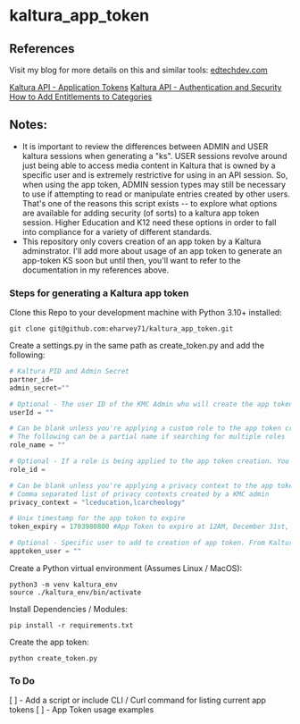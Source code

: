 # kaltura_app_token

## References
Visit my blog for more details on this and similar tools: [edtechdev.com](https://edtechdev.com/)

[Kaltura API - Application Tokens](https://developer.kaltura.com/api-docs/VPaaS-API-Getting-Started/application-tokens.html)
[Kaltura API - Authentication and Security](https://developer.kaltura.com/api-docs/VPaaS-API-Getting-Started/Kaltura_API_Authentication_and_Security.html)
[How to Add Entitlements to Categories](https://knowledge.kaltura.com/help/how-to-add-entitlements-to-categories---kmc)

## Notes:
- It is important to review the differences between ADMIN and USER kaltura sessions when generating a "ks". USER sessions revolve around just being able to access media content in Kaltura that is owned by a specific user and is extremely restrictive for using in an API session. So, when using the app token, ADMIN session types may still be necessary to use if attempting to read or manipulate entries created by other users. That's one of the reasons this script exists -- to explore what options are available for adding security (of sorts) to a kaltura app token session. Higher Education and K12 need these options in order to fall into compliance for a variety of different standards.
- This repository only covers creation of an app token by a Kaltura adminstrator. I'll add more about usage of an app token to generate an app-token KS soon but until then, you'll want to refer to the documentation in my references above.

### Steps for generating a Kaltura app token


Clone this Repo to your development machine with Python 3.10+ installed:
```
git clone git@github.com:eharvey71/kaltura_app_token.git
```

Create a settings.py in the same path as create_token.py and add the following:
```python
# Kaltura PID and Admin Secret
partner_id=
admin_secret=""

# Optional - The user ID of the KMC Admin who will create the app token
userId = ""

# Can be blank unless you're applying a custom role to the app token creation
# The following can be a partial name if searching for multiple roles
role_name = ""

# Optional - If a role is being applied to the app token creation. You can run 'python getroleid.py' to get the integer needed for app token creation.
role_id =

# Can be blank unless you're applying a privacy context to the app token creation
# Comma separated list of privacy contexts created by a KMC admin
privacy_context = "lceducation,lcarcheology"

# Unix timestamp for the app token to expire
token_expiry = 1703980800 #App Token to expire at 12AM, December 31st, 2023

# Optional - Specific user to add to creation of app token. From Kaltura's docs: This can be useful when wanting to grant particular users with API access and ensure they can not mask their ID as someone else while carrying API actions.
apptoken_user = ""
```

Create a Python virtual environment (Assumes Linux / MacOS):
```
python3 -m venv kaltura_env
source ./kaltura_env/bin/activate
```

Install Dependencies / Modules:
```
pip install -r requirements.txt
```

Create the app token:
```
python create_token.py
```

### To Do
[ ] - Add a script or include CLI / Curl command for listing current app tokens
[ ] - App Token usage examples